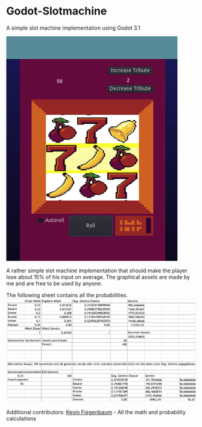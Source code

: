 
# Godot-Slotmachine
A simple slot machine implementation using Godot 3.1

![Slot Machine](Screenshot.png)

A rather simple slot machine implementation that should make the player lose about 15% of his input on average. The graphical assets are made by me and are free to be used by anyone.

The following sheet contains all the probabilities.
![Probabilities](Probabilities.png)

Additional contributors:
[Kevin Fiegenbaum](https://github.com/DunkingDev) - All the math and probability calculations
